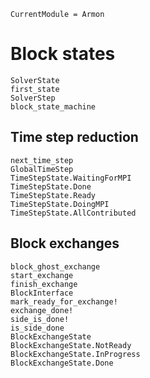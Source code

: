 ```@meta
CurrentModule = Armon
```

# Block states

```@docs
SolverState
first_state
SolverStep
block_state_machine
```

## Time step reduction

```@docs
next_time_step
GlobalTimeStep
TimeStepState.WaitingForMPI
TimeStepState.Done
TimeStepState.Ready
TimeStepState.DoingMPI
TimeStepState.AllContributed
```

## Block exchanges

```@docs
block_ghost_exchange
start_exchange
finish_exchange
BlockInterface
mark_ready_for_exchange!
exchange_done!
side_is_done!
is_side_done
BlockExchangeState
BlockExchangeState.NotReady
BlockExchangeState.InProgress
BlockExchangeState.Done
```

